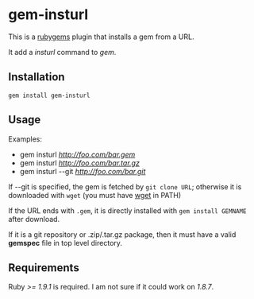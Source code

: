 gem-insturl
===========

This is a [rubygems](http://rubygems.org/) plugin that installs a gem from a URL.

It add a *insturl* command to *gem*.

Installation
-------------

`gem install gem-insturl`

Usage
------

Examples:

* gem insturl *http://foo.com/bar.gem*
* gem insturl *http://foo.com/bar.tar.gz*
* gem insturl --git *http://foo.com/bar.git*

If --git is specified, the gem is fetched by `git clone URL`;
otherwise it is downloaded with `wget` (you must have [wget](http://www.gnu.org/software/wget/) in PATH)

If the URL ends with `.gem`, it is directly installed with `gem install GEMNAME` after download.

If it is a git repository or .zip/.tar.gz package, then it must have a valid **gemspec** file in top level directory.

Requirements
-------------

Ruby *>= 1.9.1* is required. I am not sure if it could work on *1.8.7*.
